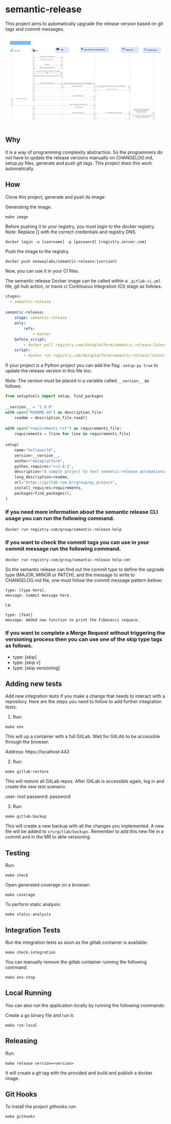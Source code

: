 # semantic-release

This project aims to automatically upgrade the release version based on git tags and commit messages.

![semantic](./docs/static/semantic.png)

## Why

It is a way of programming complexity abstraction. So the programmers do not have to update the release versions manually on CHANGELOG.md, setup.py files, generate and push git tags.
This project does this work automatically.

## How

Clone this project, generate and push its image:

Generating the image.
```
make image
```

Before pushing it to your registry, you must login to the docker registry.
Note: Replace [] with the correct credentials and registry DNS.

```
docker login -u [username] -p [password] [registry.server.com]
```

Push the image to the registry.
```
docker push neowaylabs/semantic-release:[version]
```

Now, you can use it in your CI files.

The semantic release Docker image can be called within a `.gitlab-ci.yml` file, git hub action, or travis ci Continuous Integration (CI) stage as follows.

```yaml
stages:
  - semantic-release

semantic-release:
    stage: semantic-release
    only:
        refs:
            - master
    before_script: 
        - docker pull registry.com/dataplatform/semantic-release:latest
    script:
        - docker run registry.com/dataplatform/semantic-release:latest up -git-host ${CI_SERVER_HOST} -git-group ${CI_PROJECT_NAMESPACE} -git-project ${CI_PROJECT_NAME} -username ${PPD2_USERNAME} -password ${PPD2_ACCESS_TOKEN}

```

If your project is a Python project you can add the flag `-setup-py true` to update the release version in this file too.

Note: The version must be placed in a variable called `__version__` as follows:

```py
from setuptools import setup, find_packages

__version__ = "1.0.0"
with open("README.md") as description_file:
    readme = description_file.read()

with open("requirements.txt") as requirements_file:
    requirements = [line for line in requirements_file]

setup(
    name="helloworld",
    version=__version__,
    author="dataplatform",
    python_requires=">=3.8.5",
    description="A sample project to test semantic-release automations.",
    long_description=readme,
    url="https://gitlab.com.br/group/py_project",
    install_requires=requirements,
    packages=find_packages(),
)
```

 ### If you need more information about the semantic release CLI usage you can run the following command.

```
docker run registry.com/group/semantic-release help
```

### If you want to check the commit tags you can use in your commit message run the following command.

```
docker run registry.com/group/semantic-release help-cmt
```

So the semantic release can find out the commit type to define the upgrade type (MAJOR, MINOR or PATCH), and the message to write to CHANGELOG.md file, one must follow the commit message pattern bellow:


```
type: [type here].
message: Commit message here.
```

I.e.
```
type: [feat]
message: Added new function to print the Fibonacci sequece.
```

### If you want to complete a Merge Request without triggering the versioning process then you can use one of the skip type tags as follows.

- type: [skip]
- type: [skip v]
- type: [skip versioning]

## Adding new tests

Add new integration tests if you make a change that needs to interact with a repository. Here are the steps you need to follow to add further integration tests:

1. Run:

```
make env
```

This will up a container with a full GitLab. Wait for GitLAb to be accessible through the browser.

Address: https://localhost:443

2. Run:

```
make gitlab-restore
```

This will restore all GitLab repos. After GitLab is accessible again, log in and create the new test scenario.

user: root
password: password

3. Run:

```
make gitlab-backup
```

This will create a new backup with all the changes you implemented. A new file will be added to `srv/gitlab/backups`. Remember to add this new file in a commit and in the MR to able versioning.

## Testing

Run:

```
make check
```
Open generated coverage on a browser:

```
make coverage
```
To perform static analysis:

```
make static-analysis
```

## Integration Tests

Run the integration tests as soon as the gitlab container is available:
```
make check-integration
```

You can manually remove the gitlab container running the following command:
```
make env-stop
```

## Local Running
You can also run the application locally by running the following commands:

Create a go binary file and run it:
```
make run-local
```

## Releasing

Run:

```
make release version=<version>
```

It will create a git tag with the provided **<version>**
and build and publish a docker image.

## Git Hooks

To install the project githooks run:

```
make githooks
```